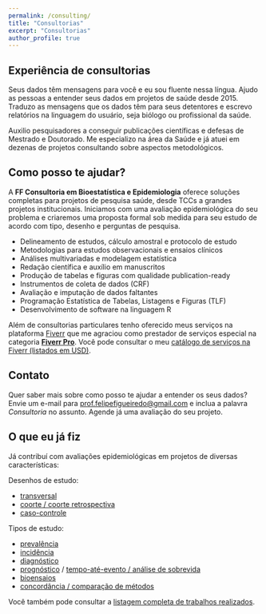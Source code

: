 ```yaml
---
permalink: /consulting/
title: "Consultorias"
excerpt: "Consultorias"
author_profile: true
---
```


## Experiência de consultorias

Seus dados têm mensagens para você e eu sou fluente nessa língua.
Ajudo as pessoas a entender seus dados em projetos de saúde desde 2015.
Traduzo as mensagens que os dados têm para seus detentores e escrevo relatórios na linguagem do usuário, seja biólogo ou profissional da saúde.

Auxilio pesquisadores a conseguir publicações científicas e defesas de Mestrado e Doutorado.
Me especializo na área da Saúde e já atuei em dezenas de projetos consultando sobre aspectos metodológicos.

## Como posso te ajudar?

A **FF Consultoria em Bioestatística e Epidemiologia** oferece soluções completas para projetos de pesquisa saúde, desde TCCs a grandes projetos institucionais.
Iniciamos com uma avaliação epidemiológica do seu problema e criaremos  uma proposta formal sob medida para seu estudo de acordo com tipo, desenho e perguntas de pesquisa.

- Delineamento de estudos, cálculo amostral e protocolo de estudo
- Metodologias para estudos observacionais e ensaios clínicos
- Análises multivariadas e modelagem estatística
- Redação científica e auxílio em manuscritos
- Produção de tabelas e figuras com qualidade publication-ready
- Instrumentos de coleta de dados (CRF)
- Avaliação e imputação de dados faltantes
- Programação Estatística de Tabelas, Listagens e Figuras (TLF)
- Desenvolvimento de software na linguagem R

Além de consultorias particulares tenho oferecido meus serviços na plataforma [Fiverr][fiverr-catalogo] que me agraciou como prestador de serviços especial na categoria [**Fiverr Pro**][fiverr-pro].
Você pode consultar o meu [catálogo de serviços na Fiverr (listados em USD)][fiverr-catalogo].

## Contato

Quer saber mais sobre como posso te ajudar a entender os seus dados?
Envie um e-mail para [prof.felipefigueiredo@gmail.com][email] e inclua a palavra _Consultoria_ no assunto.
Agende já uma avaliação do seu projeto.

## O que eu já fiz

Já contribuí com avaliações epidemiológicas em projetos de diversas características:

Desenhos de estudo:

- [transversal][cross-sectional]
- [coorte / coorte retrospectiva][cohort]
- [caso-controle][case-control]
<!-- - [revisão sistemática][systematic-review] -->

Tipos de estudo:

- [prevalência][prevalence]
- [incidência][incidence]
- [diagnóstico][diagnostic-models]
- [prognóstico][prognostic-models] / [tempo-até-evento / análise de sobrevida][survival-analysis]
- [bioensaios][bioassay]
- [concordância / comparação de métodos][concordance-analysis]
<!-- - [meta-análise][meta-analysis] -->

<!-- Estes são alguns relatórios recentes destacados: -->

<!-- {% for post in site.posts.tags %} -->
<!--   {% include archive-single.html %} -->
<!-- {% endfor %} -->

Você também pode consultar a [listagem completa de trabalhos realizados][].

[listagem completa de trabalhos realizados]: /portfolio/

[email]: mailto:prof.felipefigueiredo@gmail.com
[linkedin]: https://www.linkedin.com/in/philsf/
[fiverr-base]: https://www.fiverr.com/
[fiverr-pro]: https://www.fiverr.com/pro/about
[fiverr-catalogo]: https://www.fiverr.com/freelancers/philsf79

[cross-sectional]: /categories/#cross-sectional
[cohort]: /categories/#cohort
[case-control]: /categories/#case-control
[systematic-review]: /categories/systematic-review

[prevalence]: /tags/#prevalence
[incidence]: /tags/#incidence
[diagnostic-models]: /tags/#diagnostic-models
[prognostic-models]: /tags/#prognostic-models
[survival-analysis]: /tags/#survival-analysis
[meta-analysis]: /tags/#meta-analysis
[bioassay]: /categories/#bioassay
[concordance-analysis]: /tags/#concordance-analysis

